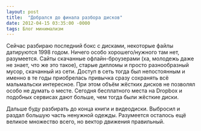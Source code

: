 ```yaml
---
layout: post
title:  "Добрался до финала разбора дисков"
date: 2012-04-15 03:35:00 -0000
tags: Блог минимализм
---
```


Сейчас разбираю последний бокс с дисками, некоторые файлы датируются 1998 годом. Ничего особо хорошего/нужного там нет, разумеется. Сайты скачанные офлайн-броузерами (ха, молодежь даже не знает, что же это такое), старые дипломы и просто разнообразный мусор, скачанный из сети. Доступ в сеть тогда был непостоянным и именно в те годы приобрелась привычка сразу сохранять всё мальмальски интересное. При этом объём жёстких дисков не позволял особо не думать о месте. Сегодня бесплатного места на Dropbox и подобных сервисах дают больше, чем тогда были жёсткие диски.

Дальше буду разбирать до конца книги и видеодиски. Выбросил и раздал большую часть ненужной одежды. Разумеется осталось ещё великое множество всего, но вектор движения правильный.